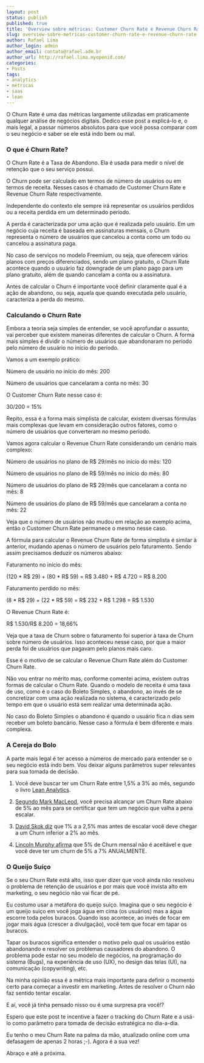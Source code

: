 ```yaml
---
layout: post
status: publish
published: true
title: 'Overview sobre métricas: Customer Churn Rate e Revenue Churn Rate'
slug: overview-sobre-metricas-customer-churn-rate-e-revenue-churn-rate
author: Rafael Lima
author_login: admin
author_email: contato@rafael.adm.br
author_url: http://rafael.lima.myopenid.com/
categories:
- Posts
tags:
- analytics
- métricas
- saas
- lean
---
```


O Churn Rate é uma das métricas largamente utilizadas em praticamente qualquer análise de negócios digitais. Dedico esse post a explicá-lo e, o mais legal, a passar números absolutos para que você possa comparar com o seu negócio e saber se ele está indo bem ou mal.



### O que é Churn Rate?



O Churn Rate é a Taxa de Abandono. Ela é usada para medir o nível de retenção que o seu serviço possui.



O Churn pode ser calculado em termos de número de usuários ou em termos de receita. Nesses casos é chamado de Customer Churn Rate e Revenue Churn Rate respectivamente.



Independente do contexto ele sempre irá representar os usuários perdidos ou a receita perdida em um determinado período.



A perda é caracterizada por uma ação que é realizada pelo usuário. Em um negócio cuja receita é baseada em assinaturas mensais, o Churn representa o número de usuários que cancelou a conta como um todo ou cancelou a assinatura paga.



No caso de serviços no modelo Freemium, ou seja, que oferecem vários planos com preços diferenciados, sendo um plano gratuito, o Churn Rate acontece quando o usuário faz downgrade de um plano pago para um plano gratuito, além de quando cancelam a conta ou a assinatura.



Antes de calcular o Churn é importante você definir claramente qual é a ação de abandono, ou seja, aquela que quando executada pelo usuário, caracteriza a perda do mesmo.



### Calculando o Churn Rate



Embora a teoria seja simples de entender, se você aprofundar o assunto, vai perceber que existem maneiras diferentes de calcular o Churn. A forma mais simples é dividir o número de usuários que abandonaram no período pelo número de usuário no início do período.



Vamos a um exemplo prático:



Número de usuário no início do mês: 200

Número de usuários que cancelaram a conta no mês: 30



O Customer Churn Rate nesse caso é:



30/200 = 15%



Repito, essa é a forma mais simplista de calcular, existem diversas fórmulas mais complexas que levam em consideração outros fatores, como o número de usuários que converteram no mesmo período.



Vamos agora calcular o Revenue Churn Rate considerando um cenário mais complexo:



Número de usuários no plano de R$ 29/mês no início do mês: 120

Número de usuários no plano de R$ 59/mês no início do mês: 80

Número de usuários do plano de R$ 29/mês que cancelaram a conta no mês: 8

Número de usuários do plano de R$ 59/mês que cancelaram a conta no mês: 22



Veja que o número de usuários não mudou em relação ao exemplo acima, então o Customer Churn Rate permanece o mesmo nesse caso.



A fórmula para calcular o Revenue Churn Rate de forma simplista é similar à anterior, mudando apenas o número de usuários pelo faturamento. Sendo assim precisamos deduzir os números abaixo:



Faturamento no início do mês:

(120 * R$ 29) + (80 * R$ 59) = R$ 3.480 + R$ 4.720 = R$ 8.200



Faturamento perdido no mês:

(8 * R$ 29) + (22 * R$ 59) = R$ 232 + R$ 1.298 = R$ 1.530



O Revenue Churn Rate é:



R$ 1.530/R$ 8.200 = 18,66%



Veja que a taxa de Churn sobre o faturamento foi superior à taxa de Churn sobre número de usuários. Isso aconteceu nesse caso, por que a maior perda foi de usuários que pagavam pelo planos mais caro.



Esse é o motivo de se calcular o Revenue Churn Rate além do Customer Churn Rate.



Não vou entrar no mérito mas, conforme comentei acima, existem outras formas de calcular o Churn Rate. Quando o modelo de receita é uma taxa de uso, como é o caso do Boleto Simples, o abandono, ao invés de se concretizar com uma ação realizada no sistema, é caracterizado pelo tempo em que o usuário está sem realizar uma determinada ação.



No caso do Boleto Simples o abandono é quando o usuário fica n dias sem receber um boleto bancário. Nesse caso a fórmula é bem diferente e mais complexa.



### A Cereja do Bolo



A parte mais legal é ter acesso a números de mercado para entender se o seu negócio está indo bem. Vou deixar alguns parâmetros super relevantes para sua tomada de decisão.



1) Você deve buscar ter um Churn Rate entre 1,5% a 3% ao mês, segundo o livro [Lean Analytics](http://leananalyticsbook.com).



2) [Segundo Mark MacLeod](http://www.startupcfo.ca/2011/09/saas-math-activation-retention-and-churn/), você precisa alcançar um Churn Rate abaixo de 5% ao mês para se certificar que tem um negócio que valha a pena escalar.



3) [David Skok diz](http://www.slideshare.net/MassTLC/matrix-partners-david-skok) que 1% a a 2,5% mas antes de escalar você deve chegar a um Churn inferior a 2% ao mês.



5) [Lincoln Murphy afirma](http://sixteenventures.com/saas-churn-rate) que 5% de Churn mensal não é aceitável e que você deve ter um churn de 5% a 7% ANUALMENTE.



### O Queijo Suíço



Se o seu Churn Rate está alto, isso quer dizer que você ainda não resolveu o problema de retenção de usuários e por mais que você invista alto em marketing, o seu negócio não vai ficar de pé.



Eu costumo usar a metáfora do queijo suíço. Imagina que o seu negócio é um queijo suiço em você joga água em cima (os usuários) mas a água escorre toda pelos buracos. Quando isso acontece, ao invés de focar em jogar mais água (crescer a divulgação), você tem que focar em tapar os buracos.



Tapar os buracos significa entender o motivo pelo qual os usuários estão abandonando e resolver os problemas causadores do abandono. O problema pode estar no seu modelo de negócios, na programação do sistema (Bugs), na experiência de uso (UX), no design das telas (UI), na comunicação (copywriting), etc.



Na minha opinião essa é a métrica mais importante para definir o momento certo para começar a investir em marketing. Antes de resolver o Churn não faz sentido tentar escalar.



E aí, você já tinha pensado nisso ou é uma surpresa pra você!?



Espero que este post te incentive a fazer o tracking do Churn Rate e a usá-lo como parâmetro para tomada de decisão estratégica no dia-a-dia.



Eu tenho o meu Churn Rate na palma da mão, atualizado online com uma defasagem de apenas 2 horas ;-). Agora é a sua vez!



Abraço e até a próxima.
